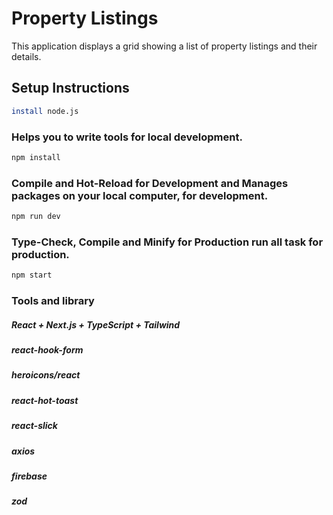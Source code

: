 # Property Listings

This application displays a grid showing a list of property listings and their details.

## Setup Instructions

```sh
install node.js
```

### Helps you to write tools for local development.

```sh
npm install
```

### Compile and Hot-Reload for Development and Manages packages on your local computer, for development.

```sh
npm run dev
```

### Type-Check, Compile and Minify for Production run all task for production.

```sh
npm start
```

### Tools and library

##### React + Next.js + TypeScript + Tailwind

##### react-hook-form

##### heroicons/react

##### react-hot-toast

##### react-slick

##### axios

##### firebase

##### zod
